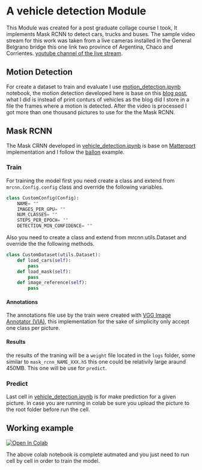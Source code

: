 # A vehicle detection Module
This Module was created for a post graduate collage course I took, It implements Mask RCNN to detect cars, trucks and buses. The 
sample video stream for this work was taken from a live cameras installed in the General Belgrano bridge this one link two province 
of Argentina, Chaco and Corrientes. [youtube channel of the live stream](https://www.youtube.com/watch?v=3FOSfwx2DEg).

## Motion Detection
For create a dataset to train and evaluate I use [motion_detection.ipynb](motion_detection.ipynb) notebook, the motion detection
developed here is base on this [blog post](https://www.analyticsvidhya.com/blog/2020/04/vehicle-detection-opencv-python/),
 what I did is instead of print conturs of vehicles as the blog did I store in a file the frames where a motion is detected.
After the video is processed I got more than one thousand pictures to use for the the Mask RCNN.

## Mask RCNN

The Mask CRNN developed in [vehicle_detection.ipynb](vehicle_detection.ipynb) is base on [Matterport](https://github.com/matterport/Mask_RCNN)
implementation and I follow the [ballon](https://github.com/matterport/Mask_RCNN/tree/master/samples/balloon) example. 
### Train
For training the model first you need create a class and extend from `mrcnn.Config.config` class and override the following variables.
```python
class CustomConfig(Config):
    NAME= ""
    IMAGES_PER_GPU= ""
    NUM_CLASSES= ""
    STEPS_PER_EPOCH= ""
    DETECTION_MIN_CONFIDENCE= ""
```
Also you need to create a class and extend from mrcnn.utils.Dataset and override the the following methods.
```python
class CustomDataset(utils.Dataset):
    def load_cars(self):
        pass
    def load_mask(self):
        pass
    def image_reference(self):
        pass
```

#### Annotations
The annotations file use by the train were created with [VGG Image Annotator (VIA)](https://www.robots.ox.ac.uk/~vgg/software/via/),
this implementation for the sake of simplicity only accept one class per picture.

#### Results
the results of the traning will be a `weight` file located in the `logs` folder, some similar to `mask_rcnn_NAME_XXX.h5`
this one could be relativily large araund 450MB. This one will be use for `predict`.  

### Predict
Last cell in [vehicle_detection.ipynb](vehicle_detection.ipynb) is for make prediction for a given picture. In case you 
are running in colab be sure you upload the picture to the root folder before run the cell.

## Working example
<a href="https://colab.research.google.com/github/martinezger/vehicle-detection-rcnn/blob/main/vehicle_detection.ipynb" target="_parent"><img src="https://colab.research.google.com/assets/colab-badge.svg" alt="Open In Colab"/></a>

The above colab notebook is complete autmated and you just need to run cell by cell in order to train the model.


